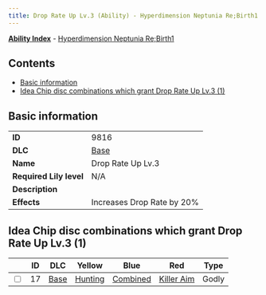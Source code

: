 ```yaml
---
title: Drop Rate Up Lv.3 (Ability) - Hyperdimension Neptunia Re;Birth1
---
```


[**Ability Index**](/neptunia/rb1/ability/index.html) - [Hyperdimension Neptunia Re;Birth1](/neptunia/rb1)

## Contents

- [Basic information](#basic-information)
- [Idea Chip disc combinations which grant Drop Rate Up Lv.3 (1)](#idea-chip-disc-combinations-which-grant-drop-rate-up-lv3-1)

## Basic information

|   |   |
| -- | -- |
| **ID** | 9816
**DLC** | [Base](/neptunia/rb1/dlc/1-base.html)
**Name** | Drop Rate Up Lv.3
**Required Lily level** | N/A
**Description** | 
**Effects** | Increases Drop Rate by 20% |


## Idea Chip disc combinations which grant Drop Rate Up Lv.3 (1)

|    | ID | DLC | Yellow | Blue | Red | Type |
| -- | -- | --- | ------ | ---- | --- | ---- |
| <input type="checkbox" id="rb1-item-1-17" class="trackbox" /> | 17 | [Base](/neptunia/rb1/dlc/1-base.html) | [Hunting](/neptunia/rb1/item/1-5050-hunting.html) | [Combined](/neptunia/rb1/item/1-5096-combined.html) | [Killer Aim](/neptunia/rb1/item/1-5155-killer-aim.html) | Godly |

